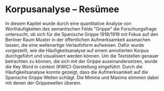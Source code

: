 # Korpusanalyse – Resümee

In diesem Kapitel wurde durch eine quantitative Analyse von Worthäufigkeiten des semantischen Felds "Grippe" die Forschungsfrage untersucht, ob sich für die Spanische Grippe 1918/1919 mit Fokus auf den Berliner Raum Muster in der öffentlichen Aufmerksamkeit ausmachen lassen, die eine wellenartige Verlaufsform aufweisen. Dafür wurde vorgestellt, wie die Häufigkeitsanalyse auf einem annotierten Korpus durchgeführt und visualisiert werden können. Um die Textstellen genauer betrachten zu können, die sich mit der Grippe auseinandersetzen, wurde die Key Word in context (KWIC)-Darstellung eingeführt. 
Durch die Häufigkeitsanalyse konnte gezeigt, dass die Aufmerksamkeit auf die Spanische Grippe Wellen schlägt. Die Minima und Maxima stimmen dabei mit denen der Grippewellen überein.
